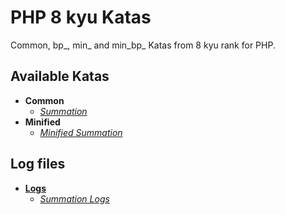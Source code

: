 # PHP 8 kyu Katas
Common, bp_, min_ and min_bp_ Katas from 8 kyu rank for PHP.

## Available Katas
+ **Common**
    - [*Summation*](summation.php "summation.php")
+ **Minified**
    - [*Minified Summation*](min_summation.php "min_summation.php")

## Log files
+ [**Logs**](logs/ "logs")
    - [*Summation Logs*](logs/summation.log.txt "summation.log.txt")